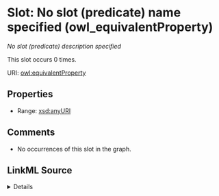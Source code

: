 

# Slot: No slot (predicate) name specified (owl_equivalentProperty)


_No slot (predicate) description specified_






This slot occurs 0 times.


URI: [owl:equivalentProperty](http://www.w3.org/2002/07/owl#equivalentProperty)



<!-- no inheritance hierarchy -->








## Properties

* Range: [xsd:anyURI](http://www.w3.org/2001/XMLSchema#anyURI)





## Comments

* No occurrences of this slot in the graph.



## LinkML Source

<details>

```yaml
name: owl_equivalentProperty
annotations:
  count:
    tag: count
    value: 0
description: No slot (predicate) description specified
title: No slot (predicate) name specified
comments:
- No occurrences of this slot in the graph.
from_schema: fio-kg
rank: 1000
domain: owl_equivalentProperty
slot_uri: owl:equivalentProperty
alias: owl_equivalentProperty
range: uri

```
</details>
